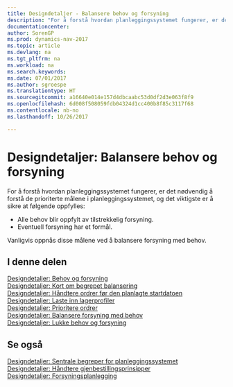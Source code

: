 ```yaml
---
title: Designdetaljer - Balansere behov og forsyning
description: "For å forstå hvordan planleggingssystemet fungerer, er det nødvendig å forstå de prioriterte målene i planleggingssystemet."
documentationcenter: 
author: SorenGP
ms.prod: dynamics-nav-2017
ms.topic: article
ms.devlang: na
ms.tgt_pltfrm: na
ms.workload: na
ms.search.keywords: 
ms.date: 07/01/2017
ms.author: sgroespe
ms.translationtype: HT
ms.sourcegitcommit: a16640e014e157d4dbcaabc53d0df2d3e063f8f9
ms.openlocfilehash: 6d008f508059fdb04324d1cc400b8f85c3117f68
ms.contentlocale: nb-no
ms.lasthandoff: 10/26/2017

---
```

# <a name="design-details-balancing-demand-and-supply"></a>Designdetaljer: Balansere behov og forsyning
For å forstå hvordan planleggingssystemet fungerer, er det nødvendig å forstå de prioriterte målene i planleggingssystemet, og det viktigste er å sikre at følgende oppfylles:  

- Alle behov blir oppfylt av tilstrekkelig forsyning.  
- Eventuell forsyning har et formål.  

Vanligvis oppnås disse målene ved å balansere forsyning med behov.  

## <a name="in-this-section"></a>I denne delen  
[Designdetaljer: Behov og forsyning](design-details-demand-and-supply.md)  
[Designdetaljer: Kort om begrepet balansering](design-details-the-concept-of-balancing-in-brief.md)  
[Designdetaljer: Håndtere ordrer før den planlagte startdatoen](design-details-dealing-with-orders-before-the-planning-starting-date.md)  
[Designdetaljer: Laste inn lagerprofiler](design-details-loading-the-inventory-profiles.md)  
[Designdetaljer: Prioritere ordrer](design-details-prioritizing-orders.md)  
[Designdetaljer: Balansere forsyning med behov](design-details-balancing-supply-with-demand.md)  
[Designdetaljer: Lukke behov og forsyning](design-details-closing-demand-and-supply.md)  

## <a name="see-also"></a>Se også  
[Designdetaljer: Sentrale begreper for planleggingssystemet](design-details-central-concepts-of-the-planning-system.md)   
[Designdetaljer: Håndtere gjenbestillingsprinsipper](design-details-handling-reordering-policies.md)   
[Designdetaljer: Forsyningsplanlegging](design-details-supply-planning.md)

